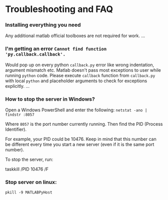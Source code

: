 # Troubleshooting and FAQ

### Installing everything you need
Any additional matlab official toolboxes are not required for work. 
...

### I'm getting an error `Cannot find function 'py.callback.callback'.`
Would pop up on every python `callback.py` error like wrong indentation, argument mismatch etc. Matlab doesn't pass most exceptions to user while running `python` code. Please execute `callback` function from `callback.py` with local `python` and placeholder arguments to check for exceptions explicitly.
...

### How to stop the server in Windows?

Open a Windows PowerShell and enter the following:
`netstat -ano | findstr :8057`

Where `8057` is the port number currently running. Then find the PID (Process Identifier).

For example, your PID could be 10476. Keep in mind that this number can be different every time you start a new server (even if it is the same port number).

To stop the server, run:

taskkill /PID 10476 /F

### Stop server on linux:
`pkill -9 MATLABPyHost`
